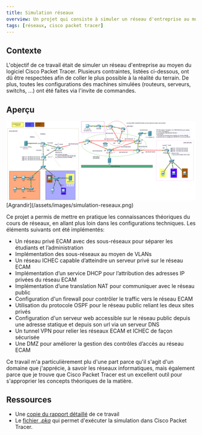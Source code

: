 ```yaml
---
title: Simulation réseaux
overview: Un projet qui consiste à simuler un réseau d'entreprise au moyen du logiciel Cisco Packet Tracer.
tags: [réseaux, cisco packet tracer]
---
```


## Contexte
L'objectif de ce travail était de simuler un réseau d'entreprise au moyen du logiciel Cisco Packet Tracer. Plusieurs contraintes, listées ci-dessous, ont dû être respectées afin de coller le plus possible à la réalité du terrain. De plus, toutes les configurations des machines simulées (routeurs, serveurs, switchs, ...) ont été faites via l'invite de commandes.

## Aperçu

<img alt="vue d'ensemble" src="/assets/images/simulation-reseaux.png" class="project-image"/>
[Agrandir](/assets/images/simulation-reseaux.png)

Ce projet a permis de mettre en pratique les connaissances théoriques du cours de réseaux, en allant plus loin dans les configurations techniques. Les éléments suivants ont été implémentés:

* Un réseau privé ECAM avec des sous-réseaux pour séparer les étudiants et l’administration
* Implémentation des sous-réseaux au moyen de VLANs
* Un réseau ICHEC capable d’atteindre un serveur privé sur le réseau ECAM
* Implémentation d’un service DHCP pour l’attribution des adresses IP privées du réseau ECAM
* Implémentation d’une translation NAT pour communiquer avec le réseau public
* Configuration d'un firewall pour contrôler le traffic vers le réseau ECAM
* Utilisation du protocole OSPF pour le réseau public reliant les deux sites privés
* Configuration d'un serveur web accessible sur le réseau public depuis une adresse statique et depuis son url via un serveur DNS
* Un tunnel VPN pour relier les réseaux ECAM et ICHEC de façon sécurisée
* Une DMZ pour améliorer la gestion des contrôles d’accès au réseau ECAM


Ce travail m'a particulièrement plu d'une part parce qu'il s'agit d'un domaine que j'apprécie, à savoir les réseaux informatiques, mais également parce que je trouve que Cisco Packet Tracer est un excellent outil pour s'approprier les concepts théoriques de la matière.

## Ressources

* Une [copie du rapport détaillé](/assets/files/rapport-simulation-reseaux.pdf) de ce travail
* Le [fichier *.pka*](/assets/files/simulation-reseaux.pka) qui permet d'exécuter la simulation dans Cisco Packet Tracer.
